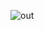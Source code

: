 ![out](https://user-images.githubusercontent.com/923336/52226096-ef3c5680-28a3-11e9-95b7-4adc8e683739.png)

